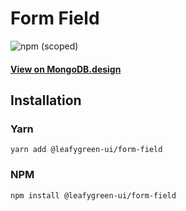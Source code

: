 # Form Field

![npm (scoped)](https://img.shields.io/npm/v/@leafygreen-ui/form-field.svg)

#### [View on MongoDB.design](https://www.mongodb.design/component/form-field/live-example/)

## Installation

### Yarn

```shell
yarn add @leafygreen-ui/form-field
```

### NPM

```shell
npm install @leafygreen-ui/form-field
```
